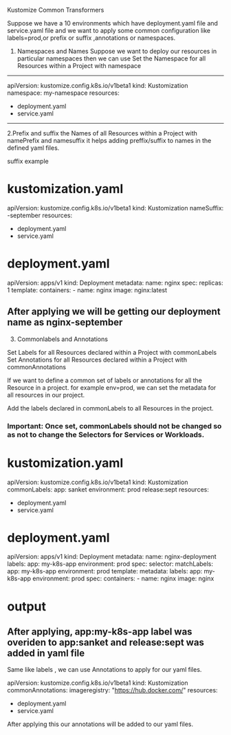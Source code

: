 Kustomize Common Transformers

Suppose we have a 10 environments which have deployment.yaml file and service.yaml file and we
want to apply some common configuration like labels=prod,or prefix or suffix ,annotations or namespaces.

1. Namespaces and Names
Suppose we want to deploy our resources in particular namespaces then we can use 
Set the Namespace for all Resources within a Project with namespace
------------------------------------------------------------------------------------------
apiVersion: kustomize.config.k8s.io/v1beta1
kind: Kustomization
namespace: my-namespace
resources:
- deployment.yaml
- service.yaml
-------------------------------------------------------------------------------------------

2.Prefix  and suffix the Names of all Resources within a Project with namePrefix and namesuffix
it helps adding preffix/suffix to names in the defined yaml files.

suffix example
# kustomization.yaml
apiVersion: kustomize.config.k8s.io/v1beta1
kind: Kustomization
nameSuffix: -september
resources:
- deployment.yaml
- service.yaml

# deployment.yaml
apiVersion: apps/v1
kind: Deployment
metadata:
  name: nginx
spec:
  replicas: 1
  template:
    containers:
      - name: nginx
        image: nginx:latest

After applying we will be getting our deployment name as nginx-september
---------------------------------------------------------------------------------------------------------------
3. Commonlabels and Annotations

Set Labels for all Resources declared within a Project with commonLabels
Set Annotations for all Resources declared within a Project with commonAnnotations

If we want to define a common set of labels or annotations for all the Resource in a project.
for example env=prod, we can set the metadata for all resources in our project.

Add the labels declared in commonLabels to all Resources in the project.

<h3>Important: Once set, commonLabels should not be changed so as not to change the Selectors for Services or Workloads.</h3>

# kustomization.yaml
apiVersion: kustomize.config.k8s.io/v1beta1
kind: Kustomization
commonLabels:
  app: sanket
  environment: prod
  release:sept
resources:
- deployment.yaml
- service.yaml

# deployment.yaml
apiVersion: apps/v1
kind: Deployment
metadata:
  name: nginx-deployment
  labels:
    app: my-k8s-app
    environment: prod
spec:
  selector:
    matchLabels:
        app: my-k8s-app
        environment: prod
  template:
    metadata:
      labels:
        app: my-k8s-app
        environment: prod
    spec:
      containers:
      - name: nginx
        image: nginx

# output
After applying, app:my-k8s-app label was overiden to app:sanket and  release:sept was added in yaml file
-----------------------------------------------------------------------------------------------------------------------
Same like labels , we can use Annotations to apply for our yaml files.

apiVersion: kustomize.config.k8s.io/v1beta1
kind: Kustomization
commonAnnotations:
  imageregistry: "https://hub.docker.com/"
resources:
- deployment.yaml
- service.yaml

After applying this our annotations will be added to our yaml files.
    